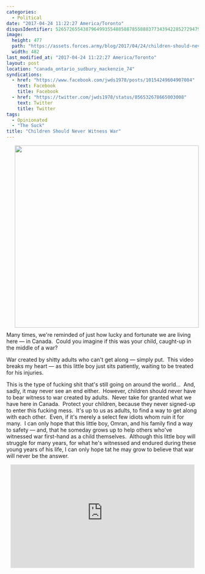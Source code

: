 ```yaml
---
categories:
  - Political
date: "2017-04-24 11:22:27 America/Toronto"
disqusIdentifier: 5265726554387964993554885887855888377343942285272947932393968349585477595839832793666667596744577895
image:
  height: 477
  path: "https://assets.forces.army/blog/2017/04/24/children-should-never-witness-war/hotlink-ok/this-war-of-mine_the-little-ones_482x477.png"
  width: 482
last_modified_at: "2017-04-24 11:22:27 America/Toronto"
layout: post
location: "canada_ontario_sudbury_mackenzie_74"
syndications:
  - href: "https://www.facebook.com/jwds1978/posts/10154249604907084"
    text: Facebook
    title: Facebook
  - href: "https://twitter.com/jwds1978/status/856532678665003008"
    text: Twitter
    title: Twitter
tags:
  - Opinionated
  - "The Suck"
title: "Children Should Never Witness War"
---
```


<img
  alt="" height="477" src="{{ site.uri.assets }}/blog/2017/04/24/children-should-never-witness-war/this-war-of-mine_the-little-ones_482x477.png"
  style="border: 0px; float: right; margin-bottom: 10px; margin-left: 10px;" width="482" />
<p>
  Many times, we're reminded of just how lucky and fortunate we are living here &#8212; in Canada.&nbsp; Could you imagine if this was your child, caught-up in
  the middle of a war?
</p>
<p>
  War created by shitty adults who can't get along &#8212; simply put.&nbsp; This video breaks my heart &#8212; as this little boy just sits patiently, waiting
  to be treated for his injuries.
</p>
<p>
  This is the type of fucking shit that's still going on around the world&hellip;&nbsp; And, sadly, it may never see an end either.&nbsp; However, children
  should never have to bear witness to war created by adults.&nbsp; Never take for granted what we have here in Canada.&nbsp; Protect your children, because
  they never signed-up to enter this fucking mess.&nbsp; It's up to us as adults, to find a way to get along with each other.&nbsp; Even, if it's merely a
  select few idiots whom ruin it for many.&nbsp; I can only hope that this little boy, Omran, and his family find a way to safety &#8212; and, that he someday
  grows up to help others who've witnessed war first-hand as a child themselves.&nbsp; Although this little boy will struggle for many years, for what he's
  witnessed and endured during these young years of his life, I can only hope tat he may grow to believe that war will never be the answer.
</p>
<!-- excerptBreak -->
<iframe
  allowfullscreen height="271" src="https://www.youtube-nocookie.com/embed/vQptcBOJD7o?rel=0"
  style="border: none; display: block; margin-left: auto; margin-right: auto;" width="482"></iframe>
